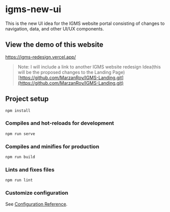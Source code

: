 # igms-new-ui
This is the new UI idea for the IGMS website portal consisting of changes to navigation, data, and other UI/UX components.

## View the demo of this website
https://igms-redesign.vercel.app/

>Note: I will include a link to another IGMS website redesign Idea(this will be the proposed changes to the Landing Page)
>[https://github.com/MarzanRoy/IGMS-Landing.git](https://github.com/MarzanRoy/IGMS-Landing.git)

## Project setup
```
npm install
```

### Compiles and hot-reloads for development
```
npm run serve
```

### Compiles and minifies for production
```
npm run build
```

### Lints and fixes files
```
npm run lint
```

### Customize configuration
See [Configuration Reference](https://cli.vuejs.org/config/).
